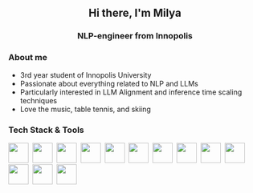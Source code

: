 <div id="header" align="center">
  <h2>Hi there, I'm Milya</h2>
  <h3>NLP-engineer from Innopolis</h3>
</div>

### About me
- 3rd year student of Innopolis University
- Passionate about everything related to NLP and LLMs
- Particularly interested in LLM Alignment and inference time scaling techniques
- Love the music, table tennis, and skiing

### Tech Stack & Tools
<img src="https://cdn.jsdelivr.net/gh/devicons/devicon@latest/icons/python/python-original-wordmark.svg" width="40" height="40"/>&nbsp;
<img src="https://cdn.jsdelivr.net/gh/devicons/devicon@latest/icons/jupyter/jupyter-original-wordmark.svg" width="40" height="40"/>&nbsp;
<img src="https://cdn.jsdelivr.net/gh/devicons/devicon@latest/icons/numpy/numpy-original.svg" width="40" height="40"/>&nbsp;
<img src="https://cdn.jsdelivr.net/gh/devicons/devicon@latest/icons/pandas/pandas-original-wordmark.svg" width="40" height="40"/>&nbsp;
<img src="https://cdn.jsdelivr.net/gh/devicons/devicon@latest/icons/scikitlearn/scikitlearn-original.svg" width="40" height="40"/>&nbsp;
<img src="https://cdn.jsdelivr.net/gh/devicons/devicon@latest/icons/pytorch/pytorch-original.svg" width="40" height="40"/>&nbsp;
<img src="https://cdn.jsdelivr.net/gh/devicons/devicon@latest/icons/docker/docker-original-wordmark.svg" width="40" height="40"/>&nbsp;
<img src="https://cdn.jsdelivr.net/gh/devicons/devicon@latest/icons/streamlit/streamlit-original.svg" width="40" height="40"/>&nbsp;
<img src="https://cdn.jsdelivr.net/gh/devicons/devicon@latest/icons/fastapi/fastapi-original.svg" width="40" height="40"/>&nbsp;
<img src="https://cdn.jsdelivr.net/gh/devicons/devicon@latest/icons/postman/postman-original.svg" width="40" height="40"/>&nbsp;
<img src="https://cdn.jsdelivr.net/gh/devicons/devicon@latest/icons/postgresql/postgresql-original-wordmark.svg" width="40" height="40"/>&nbsp;
<img src="https://cdn.jsdelivr.net/gh/devicons/devicon@latest/icons/vscode/vscode-original.svg" width="40" height="40"/>&nbsp;
<img src="https://cdn.jsdelivr.net/gh/devicons/devicon@latest/icons/railway/railway-original.svg" width="40" height="40"/>&nbsp;



